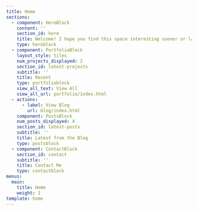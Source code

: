 ```yaml
---
title: Home
sections:
  - component: HeroBlock
    content: ''
    section_id: hero
    title: Welcome! I hope you find this space interesting sooner or later!
    type: heroblock
  - component: PortfolioBlock
    layout_style: tiles
    num_projects_displayed: 2
    section_id: latest-projects
    subtitle: ''
    title: Recent
    type: portfolioblock
    view_all_text: View All
    view_all_url: portfolio/index.html
  - actions:
      - label: View Blog
        url: blog/index.html
    component: PostsBlock
    num_posts_displayed: 4
    section_id: latest-posts
    subtitle: ''
    title: Latest from the Blog
    type: postsblock
  - component: ContactBlock
    section_id: contact
    subtitle: ''
    title: Contact Me
    type: contactblock
menus:
  main:
    title: Home
    weight: 1
template: home
---
```


